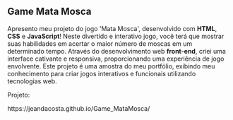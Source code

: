 <h2>Game Mata Mosca</h2>

<p>
Apresento meu projeto do jogo 'Mata Mosca', desenvolvido com <strong>HTML</strong>, <strong>CSS</strong> e <strong>JavaScript</strong>! Neste divertido e interativo jogo, você terá que mostrar suas habilidades em acertar o maior número de moscas em um determinado tempo. Através do desenvolvimento web <strong>front-end</strong>, criei uma interface cativante e responsiva, proporcionando uma experiência de jogo envolvente. Este projeto é uma amostra do meu portfólio, exibindo meu conhecimento para criar jogos interativos e funcionais utilizando tecnologias web.
</p>


<p>Projeto:</p>
<p>https://jeandacosta.github.io/Game_MataMosca/</p>

